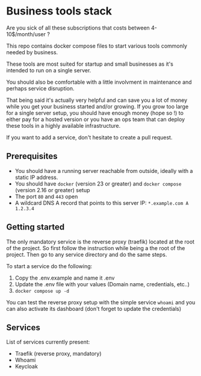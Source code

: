 # Business tools stack

Are you sick of all these subscriptions that costs between 4-10$/month/user ?

This repo contains docker compose files to start various tools commonly needed by business.

These tools are most suited for startup and small businesses as it's intended to run on a single server.

You should also be comfortable with a little involvment in maintenance and perhaps service disruption.

That being said it's actually very helpful and can save you a lot of money while you get your business started and/or growing.
If you grow too large for a single server setup, you should have enough money (hope so !) 
to either pay for a hosted version or you have an ops team that can deploy these tools in a highly available infrastructure.

If you want to add a service, don't hesitate to create a pull request.

## Prerequisites

- You should have a running server reachable from outside, ideally with a static IP address.
- You should have `docker` (version 23 or greater) and `docker compose` (version 2.16 or greater) setup
- The port `80` and `443` open
- A wildcard DNS A record that points to this server IP: `*.example.com A 1.2.3.4`

## Getting started

The only mandatory service is the reverse proxy (traefik) located at the root of the project.
So first follow the instruction while being a the root of the project. Then go to any service directory and do the same steps.

To start a service do the following:
1. Copy the .env.example and name it .env
1. Update the .env file with your values (Domain name, credentials, etc..)
1. `docker compose up -d`

You can test the reverse proxy setup with the simple service `whoami` and you can also activate its dashboard (don't forget to update the credentials)

## Services

List of services currently present:
- Traefik (reverse proxy, mandatory)
- Whoami
- Keycloak